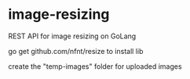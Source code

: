 # image-resizing
REST API for image resizing on GoLang


go get github.com/nfnt/resize to install lib

create the "temp-images" folder for uploaded images
